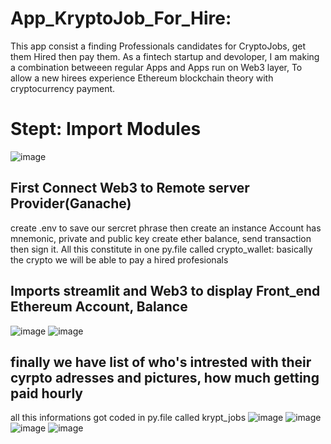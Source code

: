 # App_KryptoJob_For_Hire:

This app consist a finding Professionals candidates for CryptoJobs, get them Hired then pay them.
As a fintech startup and devoloper, I am making a combination betweeen regular Apps  and Apps run on Web3 layer,
To allow a new hirees experience Ethereum blockchain theory with cryptocurrency payment.

# Stept: Import Modules 
![image](https://user-images.githubusercontent.com/69637182/197304610-d73e2180-7e77-4691-a047-9d728de13a90.png)

## First Connect Web3 to Remote server Provider(Ganache)
create .env to save our sercret phrase 
then create an instance Account has mnemonic, private and public key
create ether balance, send transaction then sign it.
All this constitute in one py.file called crypto_wallet: basically the crypto we will be able to pay a hired profesionals

## Imports streamlit and Web3 to display Front_end Ethereum Account, Balance
![image](https://user-images.githubusercontent.com/69637182/197305264-2ef5755b-4476-4cf4-9882-5d680f103b5b.png)
![image](https://user-images.githubusercontent.com/69637182/197305297-649082b9-6ded-4cf3-875b-b4095c8d8695.png)

## finally we have list of who's intrested with their cyrpto adresses and pictures, how much getting paid hourly 
all this informations got coded in py.file called krypt_jobs
![image](https://user-images.githubusercontent.com/69637182/197305519-6e35fba8-7077-467c-9593-e87c17b445d7.png)
![image](https://user-images.githubusercontent.com/69637182/197305550-324a74ef-1fac-4128-959b-99d351cc180d.png)
![image](https://user-images.githubusercontent.com/69637182/197305580-fcaffaae-ed6d-4734-a313-f73b6811c40a.png)
![image](https://user-images.githubusercontent.com/69637182/197305625-2adec8d9-8eee-4155-bbb3-73cff27974b5.png)

